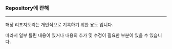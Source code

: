 ### Repository에 관해

___

해당 리포지토리는 개인적으로 기록하기 위한 용도 입니다.<br/>


따라서 일부 틀린 내용이 있거나 내용의 추가 및 수정이 필요한 부분이 있을 수 있습니다.
